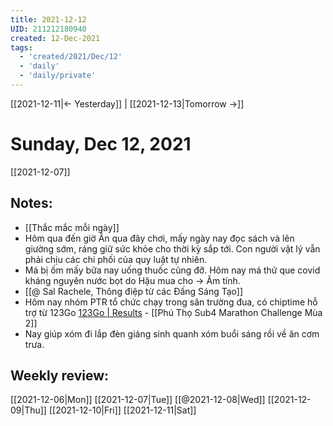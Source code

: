 ```yaml
---
title: 2021-12-12
UID: 211212180940
created: 12-Dec-2021
tags:
  - 'created/2021/Dec/12'
  - 'daily'
  - 'daily/private'
---
```

[[2021-12-11|<- Yesterday]] | [[2021-12-13|Tomorrow ->]]
# Sunday, Dec 12, 2021
[[2021-12-07]]
## Notes:
- [[Thắc mắc mỗi ngày]]
- Hôm qua đến giờ Ân qua đây chơi, mấy ngày nay đọc sách và lên giường sớm, ráng giữ sức khỏe cho thời kỳ sắp tới. Con người vật lý vẫn phải chịu các chi phối của quy luật tự nhiên.
- Má bị ốm mấy bữa nay uống thuốc cũng đỡ. Hôm nay má thử que covid kháng nguyên nước bọt do Hậu mua cho -> Âm tính. 
- [[@ Sal Rachele, Thông điệp từ các Đấng Sáng Tạo]]
- Hôm nay nhóm PTR tổ chức chạy trong sân trường đua, có chiptime hỗ trợ từ 123Go [123Go | Results](https://livescore.123go.vn/2021-ptrsub4marathonchallengev3) - [[Phú Thọ Sub4 Marathon Challenge Mùa 2]]
- Nay giúp xóm đi lắp đèn giáng sinh quanh xóm buổi sáng rồi về ăn cơm trưa.


## Weekly review:
[[2021-12-06|Mon]]
[[2021-12-07|Tue]]
[[@2021-12-08|Wed]]
[[2021-12-09|Thu]]
[[2021-12-10|Fri]]
[[2021-12-11|Sat]]
